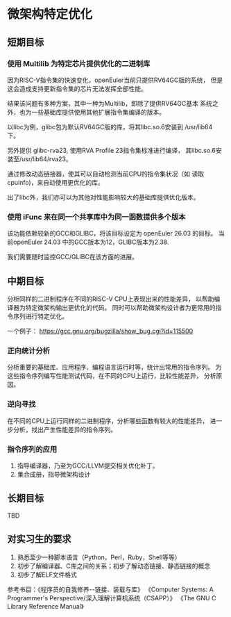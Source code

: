 # 微架构特定优化

## 短期目标

### 使用 Multilib 为特定芯片提供优化的二进制库
因为RISC-V指令集的快速变化，openEuler当前只提供RV64GC版的系统，
但是这会造成支持更新指令集的芯片无法发挥全部性能。

结果该问题有多种方案，其中一种为Multilib，即除了提供RV64GC基本
系统之外，也为一些基础库提供使用其他扩展指令集编译的版本。

以libc为例，glibc包为默认RV64GC版的库，将其libc.so.6安装到
/usr/lib64 下。

另外提供 glibc-rva23, 使用RVA Profile 23指令集标准进行编译，
其libc.so.6安装至/usr/lib64/rva23。

通过修改动态链接器，使其可以自动检测当前CPU的指令集状况（如
读取cpuinfo)，来自动使用更优化的库。

出了libc外，我们亦可以为其他对性能影响较大的基础库提供优化版本。

### 使用 iFunc 来在同一个共享库中为同一函数提供多个版本
该功能依赖较新的GCC和GLIBC，将该目标设定为 openEuler 26.03 的目标。
当前openEuler 24.03 中的GCC版本为12，GLIBC版本为2.38.

我们需要随时监控GCC/GLIBC在该方面的进展。

## 中期目标

分析同样的二进制程序在不同的RISC-V CPU上表现出来的性能差异，
以帮助编译器为特定微架构输出更优化的代码。
同时可以帮助微架构设计者为更常用的指令序列进行特定优化。

一个例子：
https://gcc.gnu.org/bugzilla/show_bug.cgi?id=115500

### 正向统计分析
分析重要的基础库、应用程序、编程语言运行时等，统计出常用的指令序列。
为这些指令序列编写性能测试代码，在不同的CPU上运行，比较性能差异，
分析原因。

### 逆向寻找
在不同的CPU上运行同样的二进制程序，分析哪些函数有较大的性能差异，
进一步分析，找出产生性能差异的指令序列。

### 指令序列的应用
1. 指导编译器，乃至为GCC/LLVM提交相关优化补丁。
2. 集合成册，指导微架构设计


## 长期目标
TBD


## 对实习生的要求
1. 熟悉至少一种脚本语言（Python，Perl，Ruby，Shell等等）
2. 初步了解编译器、C库之间的关系；初步了解动态链接、静态链接的概念
3. 初步了解ELF文件格式

参考书目：《程序员的自我修养--链接、装载与库》
          《Computer Systems: A Programmer's Perspective/深入理解计算机系统（CSAPP）》
	  《The GNU C Library Reference Manual》
